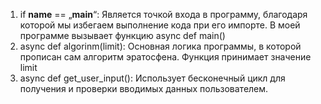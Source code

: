1. if __name__ == „__main__“:
Является точкой входа в программу, благодаря которой мы избегаем выполнение кода при его импорте. В моей программе вызывает функцию async def main()
2. async def algorinm(limit):
Основная логика программы, в которой прописан сам алгоритм эратосфена. Функция принимает значение limit
3. async def get_user_input():
Использует бесконечный цикл для получения и проверки вводимых данных пользователем.
